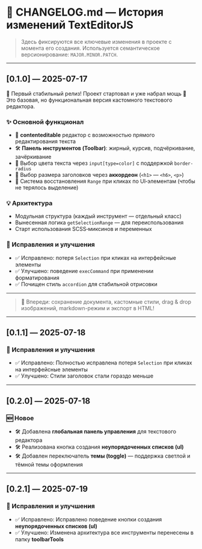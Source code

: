 # 📒 CHANGELOG.md — История изменений TextEditorJS

> Здесь фиксируются все ключевые изменения в проекте с момента его создания. Используется семантическое версионирование: `MAJOR.MINOR.PATCH`.

---

## [0.1.0] — 2025-07-17

🎉 Первый стабильный релиз! Проект стартовал и уже набрал мощь 💪  
Это базовая, но функциональная версия кастомного текстового редактора.

### ✨ Основной функционал

- 🎨 **contenteditable** редактор с возможностью прямого редактирования текста
- 🛠️ **Панель инструментов (Toolbar)**: жирный, курсив, подчёркивание, зачёркивание
- 🎯 Выбор цвета текста через `input[type=color]` с поддержкой `border-radius`
- 📏 Выбор размера заголовков через **аккордеон** (`<h1>` — `<h6>`, `<p>`)
- 🔄 Система восстановления `Range` при кликах по UI‑элементам (чтобы не терялось выделение)

### 💡 Архитектура

- Модульная структура (каждый инструмент — отдельный класс)
- Вынесенная логика `getSelectionRange` — для переиспользования
- Старт использования SCSS‑миксинов и переменных

### 🐞 Исправления и улучшения

- ✅ Исправлено: потеря `Selection` при кликах на интерфейсные элементы
- ✅ Улучшено: поведение `execCommand` при применении форматирования
- ✅ Почищен стиль `accordion` для стабильной отрисовки

---

> 🚀 Впереди: сохранение документа, кастомные стили, drag & drop изображений, markdown-режим и экспорт в HTML!

---

## [0.1.1] — 2025-07-18

### 🐞 Исправления и улучшения

- ✅ Исправлено: Полностью исправлена потеря `Selection` при кликах на интерфейсные элементы
- ✅ Улучшено: Стили заголовок стали гораздо меньше

---

## [0.2.0] — 2025-07-18

### 🆕 Новое

- 🛠️ Добавлена **глобальная панель управления** для текстового редактора
- 🛠️ Реализована кнопка создания **неупорядоченных списков (ul)**
- 🛠️ Добавлен переключатель **темы (toggle)** — поддержка светлой и тёмной темы оформления


---

## [0.2.1] — 2025-07-19

### 🐞 Исправления и улучшения

- ✅ Исправлено: Исправлено поведение кнопки создания **неупорядоченных списков (ul)** 
- ✅ Улучшено: Изменена архитектура все инструменты перенесены в папку **toolbarTools**